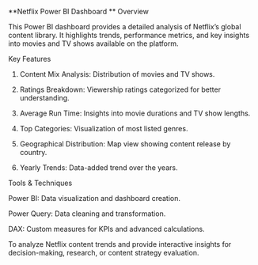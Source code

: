 **Netflix Power BI Dashboard
**
Overview

This Power BI dashboard provides a detailed analysis of Netflix’s global content library. It highlights trends, performance metrics, and key insights into movies and TV shows available on the platform.

Key Features

1. Content Mix Analysis: Distribution of movies and TV shows.

2. Ratings Breakdown: Viewership ratings categorized for better understanding.

3. Average Run Time: Insights into movie durations and TV show lengths.

4. Top Categories: Visualization of most listed genres.

5. Geographical Distribution: Map view showing content release by country.

6. Yearly Trends: Data-added trend over the years.


Tools & Techniques

Power BI: Data visualization and dashboard creation.

Power Query: Data cleaning and transformation.

DAX: Custom measures for KPIs and advanced calculations.

To analyze Netflix content trends and provide interactive insights for decision-making, research, or content strategy evaluation.
